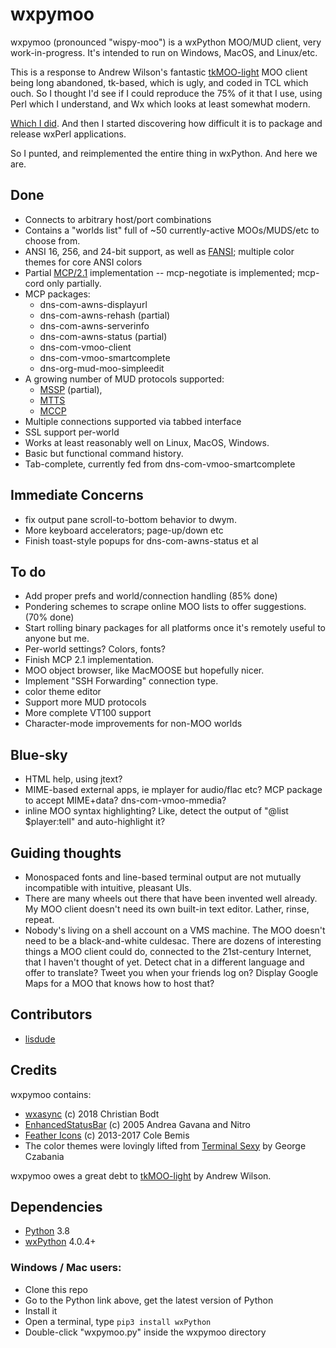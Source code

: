 # wxpymoo

wxpymoo (pronounced "wispy-moo") is a wxPython MOO/MUD client, very work-in-progress.  It's intended to run on Windows, MacOS, and Linux/etc.

This is a response to Andrew Wilson's fantastic [tkMOO-light](http://www.awns.com/tkMOO-light) MOO client being long abandoned, tk-based, which is ugly, and coded in TCL which ouch.  So I thought I'd see if I could reproduce the 75% of it that I use, using Perl which I understand, and Wx which looks at least somewhat modern.

[Which I did](https://github.com/emersonrp/WxMOO).  And then I started discovering how difficult it is to package and release wxPerl applications.

So I punted, and reimplemented the entire thing in wxPython.  And here we are.

## Done
* Connects to arbitrary host/port combinations
* Contains a "worlds list" full of ~50 currently-active MOOs/MUDS/etc to choose from.
* ANSI 16, 256, and 24-bit support, as well as [FANSI](http://fansi.org/); multiple color themes for core ANSI colors
* Partial [MCP/2.1](http://www.moo.mud.org/mcp/mcp2.html) implementation -- mcp-negotiate is implemented;  mcp-cord only partially.
* MCP packages:
    * dns-com-awns-displayurl
    * dns-com-awns-rehash (partial)
    * dns-com-awns-serverinfo
    * dns-com-awns-status (partial)
    * dns-com-vmoo-client
    * dns-com-vmoo-smartcomplete
    * dns-org-mud-moo-simpleedit
* A growing number of MUD protocols supported:
    * [MSSP](https://tintin.sourceforge.io/protocols/mssp/) (partial),
    * [MTTS](https://tintin.sourceforge.io/protocols/mtts/)
    * [MCCP](http://www.gammon.com.au/mccp/protocol.html)
* Multiple connections supported via tabbed interface
* SSL support per-world
* Works at least reasonably well on Linux, MacOS, Windows.
* Basic but functional command history.
* Tab-complete, currently fed from dns-com-vmoo-smartcomplete

## Immediate Concerns
* fix output pane scroll-to-bottom behavior to dwym.
* More keyboard accelerators;  page-up/down etc
* Finish toast-style popups for dns-com-awns-status et al

## To do
* Add proper prefs and world/connection handling (85% done)
* Pondering schemes to scrape online MOO lists to offer suggestions. (70% done)
* Start rolling binary packages for all platforms once it's remotely useful to anyone but me.
* Per-world settings?  Colors, fonts?
* Finish MCP 2.1 implementation.
* MOO object browser, like MacMOOSE but hopefully nicer.
* Implement "SSH Forwarding" connection type.
* color theme editor
* Support more MUD protocols
* More complete VT100 support
* Character-mode improvements for non-MOO worlds

## Blue-sky
* HTML help, using jtext?
* MIME-based external apps, ie mplayer for audio/flac etc?  MCP package to accept MIME+data?  dns-com-vmoo-mmedia?
* inline MOO syntax highlighting?  Like, detect the output of "@list $player:tell" and auto-highlight it?

## Guiding thoughts
* Monospaced fonts and line-based terminal output are not mutually incompatible with intuitive, pleasant UIs.
* There are many wheels out there that have been invented well already.  My MOO client doesn't need its own built-in text editor.  Lather, rinse, repeat.
* Nobody's living on a shell account on a VMS machine.  The MOO doesn't need to be a black-and-white culdesac.  There are dozens of interesting things a MOO client could do, connected to the 21st-century Internet, that I haven't thought of yet.  Detect chat in a different language and offer to translate?  Tweet you when your friends log on?  Display Google Maps for a MOO that knows how to host that?

## Contributors
* [lisdude](https://github.com/lisdude)

## Credits
wxpymoo contains:
* [wxasync](https://github.com/sirk390/wxasync) (c) 2018 Christian Bodt
* [EnhancedStatusBar](http://xoomer.virgilio.it/infinity77/main/EnhancedStatusBar.html) (c) 2005 Andrea Gavana and Nitro
* [Feather Icons](https://feathericons.com/) (c) 2013-2017 Cole Bemis
* The color themes were lovingly lifted from [Terminal Sexy](http://terminal.sexy) by George Czabania

wxpymoo owes a great debt to [tkMOO-light](http://www.awns.com/tkMOO-light/) by Andrew Wilson.

## Dependencies
* [Python](http://www.python.org) 3.8
* [wxPython](http://www.wxpython.org) 4.0.4+

### Windows / Mac users:
* Clone this repo
* Go to the Python link above, get the latest version of Python
* Install it
* Open a terminal, type <code>pip3 install wxPython</code>
* Double-click "wxpymoo.py" inside the wxpymoo directory


